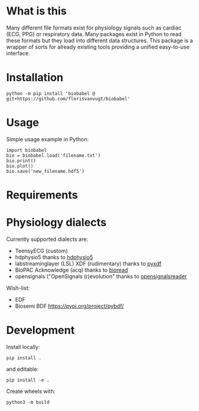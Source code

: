 

# What is this

Many different file formats exist for physiology signals such as cardiac (ECG, PPG) or respiratory data. Many packages exist in Python to read these formats but they load into different data structures. This package is a wrapper of sorts for already existing tools providing a unified easy-to-use interface.



# Installation

```
python -m pip install 'biobabel @ git+https://github.com/florisvanvugt/biobabel'
```

# Usage


Simple usage example in Python:

```
import biobabel
bio = biobabel.load('filename.txt')
bio.print()
bio.plot()
bio.save('new_filename.hdf5')
```




# Requirements


# Physiology dialects

Currently supported dialects are:
* TeensyECG (custom)
* hdphysio5 thanks to [hdphysio5](https://github.com/florisvanvugt/hdphysio5)
* labstreaminglayer (LSL) XDF (rudimentary) thanks to [pyxdf](https://pypi.org/project/pyxdf/)
* BioPAC Acknowledge (acq) thanks to [bioread](https://pypi.org/project/bioread/)
* opensignals ("OpenSignals (r)evolution" thanks to [opensignalsreader](https://github.com/PGomes92/opensignalsreader)

Wish-list:
* EDF
* Biosemi BDF https://pypi.org/project/pybdf/


# Development

Install locally:

```
pip install .
```

and editable:

```
pip install -e .
```



Create wheels with:

```
python3 -m build
```


